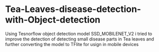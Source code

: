 # Tea-Leaves-disease-detection-with-Object-detection
Using Tesnorflow object detection model SSD_MOBILENET_V2 i tried to improve the detection of detecting small disease parts in Tea leaves and further converting the model to TFlite for usign in mobile devices
